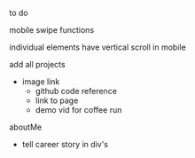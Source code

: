 to do

mobile swipe functions

individual elements have vertical scroll in mobile

add all projects
  - image link
      - github code reference
      - link to page
      - demo vid for coffee run

aboutMe
 -  tell career story in div's

